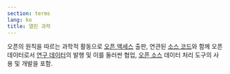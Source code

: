 ```yaml
---
section: terms
lang: ko
title: 열린 과학
---
```


오픈의 원칙을 따르는 과학적 활동으로 [오픈 액세스](../open-access/) 출판, 연관된 [소스 코드](../source-code/)와 함께 오픈 데이터로서 [연구 데이터](../research-data/)의 발행 및 이를 둘러싼 협업, [오픈 소스](../open-source/) 데이터 처리 도구의 사용 및 개발을 포함.
